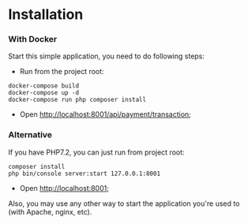 
# Installation

### With Docker

Start this simple application, you need to do following steps:

- Run from the project root:

```
docker-compose build
docker-compose up -d
docker-compose run php composer install
```
- Open [http://localhost:8001/api/payment/transaction](http://localhost:8001/api/payment/transaction);

### Alternative

If you have PHP7.2, you can just run from project root:

```
composer install
php bin/console server:start 127.0.0.1:8001
```

- Open [http://localhost:8001](http://localhost:8001);

Also, you may use any other way to start the application you're used to (with Apache, nginx, etc).
